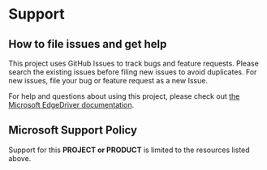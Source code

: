 # Support

## How to file issues and get help  

This project uses GitHub Issues to track bugs and feature requests. Please search the existing 
issues before filing new issues to avoid duplicates.  For new issues, file your bug or 
feature request as a new Issue.

For help and questions about using this project, please check out [the Microsoft EdgeDriver documentation](https://developer.microsoft.com/microsoft-edge/tools/webdriver/).

## Microsoft Support Policy  

Support for this **PROJECT or PRODUCT** is limited to the resources listed above.
